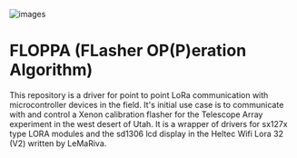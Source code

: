 ![images](https://github.com/user-attachments/assets/d29eeda2-cb6e-4f5f-9740-0510a4b78e78)

# FLOPPA (FLasher OP(P)eration Algorithm)
This repository is a driver for point to point LoRa communication with microcontroller devices in the field. It's initial use case is to communicate with and control a Xenon calibration flasher for the Telescope Array experiment in the west desert of Utah. It is a wrapper of drivers for sx127x type LORA modules and the sd1306 lcd display in the Heltec Wifi Lora 32 (V2) written by LeMaRiva.
